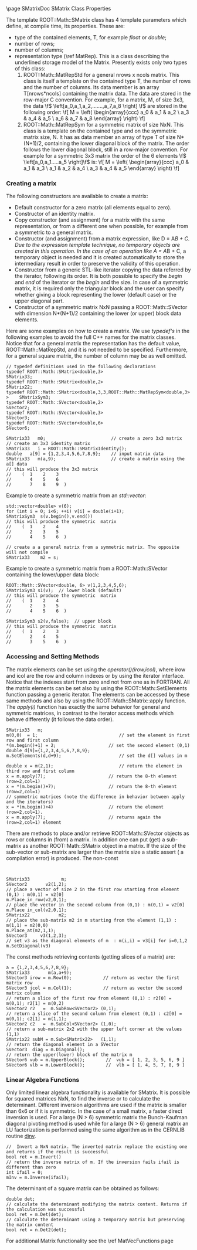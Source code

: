 \page SMatrixDoc SMatrix Class Properties

The template ROOT::Math::SMatrix class has 4 template parameters which define, at compile
time, its properties. These are:

*   type of the contained elements, T, for example _float_ or _double_;
*   number of rows;
*   number of columns;
*   representation type (\ref MatRep). This is a class describing the underlined storage
    model of the Matrix. Presently exists only two types of this class:
    1.  ROOT::Math::MatRepStd for a general nrows x ncols matrix. This class is itself a
        template on the contained type T, the number of rows and the number of columns. Its
        data member is an array T[nrows*ncols] containing the matrix data. The data are
        stored in the row-major C convention. For example, for a matrix, M, of size 3x3,
        the data \f$ \left[a_0,a_1,a_2,.......,a_7,a_8 \right] \f$ are stored in the following
        order: \f[ M = \left( \begin{array}{ccc} a_0 & a_1 & a_2 \\ a_3 & a_4 & a_5 \\ a_6 & a_7 & a_8 \end{array} \right) \f]
    2.  ROOT::Math::MatRepSym for a symmetric matrix of size NxN. This class is a template
        on the contained type and on the symmetric matrix size, N. It has as data member an
        array of type T of size N*(N+1)/2, containing the lower diagonal block of the matrix.
        The order follows the lower diagonal block, still in a row-major convention. For
        example for a symmetric 3x3 matrix the order of the 6 elements
        \f$ \left[a_0,a_1.....a_5 \right]\f$ is: \f[ M = \left( \begin{array}{ccc} a_0 & a_1 & a_3 \\ a_1 & a_2 & a_4 \\ a_3 & a_4 & a_5 \end{array} \right) \f]

### Creating a matrix

The following constructors are available to create a matrix:

*   Default constructor for a zero matrix (all elements equal to zero).
*   Constructor of an identity matrix.
*   Copy constructor (and assignment) for a matrix with the same representation, or from a
    different one when possible, for example from a symmetric to a general matrix.
*   Constructor (and assignment) from a matrix expression, like D = A*B + C. Due to the
    expression template technique, no temporary objects are created in this operation. In
    the case of an operation like A = A*B + C, a temporary object is needed and it is created
    automatically to store the intermediary result in order to preserve the validity of
    this operation.
*   Constructor from a generic STL-like iterator copying the data referred by the iterator,
    following its order. It is both possible to specify the _begin_ and _end_ of the iterator
    or the _begin_ and the size. In case of a symmetric matrix, it is required only the
    triangular block and the user can specify whether giving a block representing the lower
    (default case) or the upper diagonal part.
*   Constructor of a symmetric matrix NxN passing a ROOT::Math::SVector with dimension
    N*(N+1)/2 containing the lower (or upper) block data elements.

Here are some examples on how to create a matrix. We use _typedef's_ in the following examples
to avoid the full C++ names for the matrix classes. Notice that for a general matrix the
representation has the default value, ROOT::Math::MatRepStd, and it is not needed to be
specified. Furthermore, for a general square matrix, the number of column may be as well omitted.

~~~ {.cpp}
// typedef definitions used in the following declarations
typedef ROOT::Math::SMatrix<double,3>                                       SMatrix33;
typedef ROOT::Math::SMatrix<double,2>                                       SMatrix22;
typedef ROOT::Math::SMatrix<double,3,3,ROOT::Math::MatRepSym<double,3> >    SMatrixSym3;
typedef ROOT::Math::SVector<double,2>                                       SVector2;
typedef ROOT::Math::SVector<double,3>                                       SVector3;
typedef ROOT::Math::SVector<double,6>                                       SVector6;

SMatrix33   m0;                         // create a zero 3x3 matrix
// create an 3x3 identity matrix
SMatrix33   i = ROOT::Math::SMatrixIdentity();
double   a[9] = {1,2,3,4,5,6,7,8,9};    // input matrix data
SMatrix33   m(a,9);                     // create a matrix using the a[] data
// this will produce the 3x3 matrix
//    (  1    2    3
//       4    5    6
//       7    8    9  )
~~~


Example to create a symmetric matrix from an _std::vector_:

~~~ {.cpp}
std::vector<double> v(6);
for (int i = 0; i<6; ++i) v[i] = double(i+1);
SMatrixSym3  s(v.begin(),v.end())
// this will produce the symmetric  matrix
//    (  1    2    4
//       2    3    5
//       4    5    6  )

// create a a general matrix from a symmetric matrix. The opposite will not compile
SMatrix33    m2 = s;
~~~


Example to create a symmetric matrix from a ROOT::Math::SVector containing the lower/upper data block:

~~~ {.cpp}
ROOT::Math::SVector<double, 6> v(1,2,3,4,5,6);
SMatrixSym3 s1(v);  // lower block (default)
// this will produce the symmetric  matrix
//    (  1    2    4
//       2    3    5
//       4    5    6  )

SMatrixSym3 s2(v,false);  // upper block
// this will produce the symmetric  matrix
//    (  1    2    3
//       2    4    5
//       3    5    6  )
~~~


### Accessing and Setting Methods

The matrix elements can be set using the _operator()(irow,icol)_, where irow and icol are
the row and column indexes or by using the iterator interface. Notice that the indexes start
from zero and not from one as in FORTRAN. All the matrix elements can be set also by using
the ROOT::Math::SetElements function passing a generic iterator.
The elements can be accessed by these same methods and also by using the
ROOT::Math::SMatrix::apply function. The _apply(i)_ function has exactly the same behavior
for general and symmetric matrices, in contrast to the iterator access methods which behave
differently (it follows the data order).

~~~ {.cpp}
SMatrix33   m;
m(0,0)  = 1;                               // set the element in first row and first column
*(m.begin()+1) = 2;                    // set the second element (0,1)
double d[9]={1,2,3,4,5,6,7,8,9};
m.SetElements(d,d+9);                      // set the d[] values in m

double x = m(2,1);                         // return the element in third row and first column
x = m.apply(7);                        // return the 8-th element (row=2,col=1)
x = *(m.begin()+7);                    // return the 8-th element (row=2,col=1)
// symmetric matrices (note the difference in behavior between apply and the iterators)
x = *(m.begin()+4)                     // return the element (row=2,col=1).
x = m.apply(7);                        // returns again the (row=2,col=1) element
~~~


There are methods to place and/or retrieve ROOT::Math::SVector objects as rows or columns
in (from) a matrix. In addition one can put (get) a sub-matrix as another
ROOT::Math::SMatrix object in a matrix. If the size of the sub-vector or sub-matrix are
larger than the matrix size a static assert ( a compilation error) is produced. The non-const

~~~ {.cpp}


SMatrix33            m;
SVector2       v2(1,2);
// place a vector of size 2 in the first row starting from element (0,1) : m(0,1) = v2[0]
m.Place_in_row(v2,0,1);
// place the vector in the second column from (0,1) : m(0,1) = v2[0]
m.Place in_col(v2,0,1);
SMatrix22           m2;
// place the sub-matrix m2 in m starting from the element (1,1) : m(1,1) = m2(0,0)
m.Place_at(m2,1,1);
SVector3     v3(1,2,3);
// set v3 as the diagonal elements of m  : m(i,i) = v3[i] for i=0,1,2
m.SetDiagonal(v3)
~~~


The const methods retrieving contents (getting slices of a matrix) are:

~~~ {.cpp}
a = {1,2,3,4,5,6,7,8,9};
SMatrix33       m(a,a+9);
SVector3 irow = m.Row(0);            // return as vector the first matrix row
SVector3 jcol = m.Col(1);            // return as vector the second matrix column
// return a slice of the first row from element (0,1) : r2[0] = m(0,1); r2[1] = m(0,2)
SVector2 r2   =  m.SubRow<SVector2> (0,1);
// return a slice of the second column from element (0,1) : c2[0] = m(0,1); c2[1] = m(1,1);
SVector2 c2   =  m.SubCol<SVector2> (1,0);
// return a sub-matrix 2x2 with the upper left corner at the values (1,1)
SMatrix22 subM = m.Sub<SMatrix22>   (1,1);
// return the diagonal element in a SVector
SVector3  diag = m.Diagonal();
// return the upper(lower) block of the matrix m
SVector6 vub = m.UpperBlock();        //  vub = [ 1, 2, 3, 5, 6, 9 ]
SVector6 vlb = m.LowerBlock();        //  vlb = [ 1, 4, 5, 7, 8, 9 ]
~~~


### Linear Algebra Functions

Only limited linear algebra functionality is available for SMatrix. It is possible
for squared matrices NxN, to find the inverse or to calculate the determinant.
Different inversion algorithms are used if the matrix is smaller than 6x6 or if it
is symmetric. In the case of a small matrix, a faster direct inversion is used.
For a large (N > 6) symmetric matrix the Bunch-Kaufman diagonal pivoting method
is used while for a large (N > 6) general matrix an LU factorization is performed
using the same algorithm as in the CERNLIB routine
[dinv](https://cern-tex.web.cern.ch/cern-tex/shortwrupsdir/f010/top.html).

~~~ {.cpp}
//  Invert a NxN matrix. The inverted matrix replace the existing one and returns if the result is successful
bool ret = m.Invert()
// return the inverse matrix of m. If the inversion fails ifail is different than zero
int ifail = 0;
mInv = m.Inverse(ifail);
~~~


The determinant of a square matrix can be obtained as follows:

~~~ {.cpp}
double det;
// calculate the determinant modifying the matrix content. Returns if the calculation was successful
bool ret = m.Det(det);
// calculate the determinant using a temporary matrix but preserving the matrix content
bool ret = n.Det2(det);
~~~


For additional Matrix functionality see the \ref MatVecFunctions page

